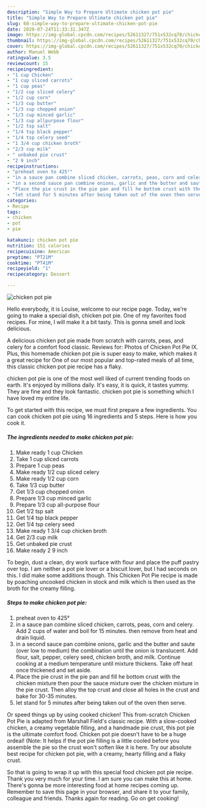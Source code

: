 ```yaml
---
description: "Simple Way to Prepare Ultimate chicken pot pie"
title: "Simple Way to Prepare Ultimate chicken pot pie"
slug: 68-simple-way-to-prepare-ultimate-chicken-pot-pie
date: 2020-07-24T11:33:31.347Z
image: https://img-global.cpcdn.com/recipes/52611327/751x532cq70/chicken-pot-pie-recipe-main-photo.jpg
thumbnail: https://img-global.cpcdn.com/recipes/52611327/751x532cq70/chicken-pot-pie-recipe-main-photo.jpg
cover: https://img-global.cpcdn.com/recipes/52611327/751x532cq70/chicken-pot-pie-recipe-main-photo.jpg
author: Manuel Webb
ratingvalue: 3.5
reviewcount: 15
recipeingredient:
- "1 cup Chicken"
- "1 cup sliced carrots"
- "1 cup peas"
- "1/2 cup sliced celery"
- "1/2 cup corn"
- "1/3 cup butter"
- "1/3 cup chopped onion"
- "1/3 cup minced garlic"
- "1/3 cup allpurpose flour"
- "1/2 tsp salt"
- "1/4 tsp black pepper"
- "1/4 tsp celery seed"
- "1 3/4 cup chicken broth"
- "2/3 cup milk"
- " unbaked pie crust"
- "2 9 inch"
recipeinstructions:
- "preheat oven to 425°"
- "in a sauce pan combine sliced chicken, carrots, peas, corn and celery. Add 2 cups of water and boil for 15 minutes. then remove from heat and drain liquid."
- "in a second sauce pan combine onions, garlic and the butter and saute (over low to medium) the combination until the onion is translucent. Add flour, salt, pepper, celery seed, chicken broth, and milk. Continue cooking at a medium temperature until mixture thickens. Take off heat once thickened and set aside."
- "Place the pie crust in the pie pan and fill he bottom crust with the chicken mixture then pour the sauce mixture over the chicken mixture in the pie crust. Then alloy the top crust and close all holes in the crust and bake for 30-35 minutes."
- "let stand for 5 minutes after being taken out of the oven then serve."
categories:
- Recipe
tags:
- chicken
- pot
- pie

katakunci: chicken pot pie 
nutrition: 151 calories
recipecuisine: American
preptime: "PT21M"
cooktime: "PT41M"
recipeyield: "1"
recipecategory: Dessert

---
```



![chicken pot pie](https://img-global.cpcdn.com/recipes/52611327/751x532cq70/chicken-pot-pie-recipe-main-photo.jpg)

Hello everybody, it is Louise, welcome to our recipe page. Today, we're going to make a special dish, chicken pot pie. One of my favorites food recipes. For mine, I will make it a bit tasty. This is gonna smell and look delicious.

A delicious chicken pot pie made from scratch with carrots, peas, and celery for a comfort food classic. Reviews for: Photos of Chicken Pot Pie IX. Plus, this homemade chicken pot pie is super easy to make, which makes it a great recipe for One of our most popular and top-rated meals of all time, this classic chicken pot pie recipe has a flaky.

chicken pot pie is one of the most well liked of current trending foods on earth. It's enjoyed by millions daily. It's easy, it is quick, it tastes yummy. They are fine and they look fantastic. chicken pot pie is something which I have loved my entire life.


To get started with this recipe, we must first prepare a few ingredients. You can cook chicken pot pie using 16 ingredients and 5 steps. Here is how you cook it.

<!--inarticleads1-->

##### The ingredients needed to make chicken pot pie:

1. Make ready 1 cup Chicken
1. Take 1 cup sliced carrots
1. Prepare 1 cup peas
1. Make ready 1/2 cup sliced celery
1. Make ready 1/2 cup corn
1. Take 1/3 cup butter
1. Get 1/3 cup chopped onion
1. Prepare 1/3 cup minced garlic
1. Prepare 1/3 cup all-purpose flour
1. Get 1/2 tsp salt
1. Get 1/4 tsp black pepper
1. Get 1/4 tsp celery seed
1. Make ready 1 3/4 cup chicken broth
1. Get 2/3 cup milk
1. Get  unbaked pie crust
1. Make ready 2 9 inch


To begin, dust a clean, dry work surface with flour and place the puff pastry over top. I am neither a pot pie lover or a biscuit lover, but I had seconds on this. I did make some additions though. This Chicken Pot Pie recipe is made by poaching uncooked chicken in stock and milk which is then used as the broth for the creamy filling. 

<!--inarticleads2-->

##### Steps to make chicken pot pie:

1. preheat oven to 425°
1. in a sauce pan combine sliced chicken, carrots, peas, corn and celery. Add 2 cups of water and boil for 15 minutes. then remove from heat and drain liquid.
1. in a second sauce pan combine onions, garlic and the butter and saute (over low to medium) the combination until the onion is translucent. Add flour, salt, pepper, celery seed, chicken broth, and milk. Continue cooking at a medium temperature until mixture thickens. Take off heat once thickened and set aside.
1. Place the pie crust in the pie pan and fill he bottom crust with the chicken mixture then pour the sauce mixture over the chicken mixture in the pie crust. Then alloy the top crust and close all holes in the crust and bake for 30-35 minutes.
1. let stand for 5 minutes after being taken out of the oven then serve.


Or speed things up by using cooked chicken! This from-scratch Chicken Pot Pie is adapted from Marshall Field&#39;s classic recipe. With a slow-cooked chicken, a creamy vegetable filling, and a handmade pie crust, this pot pie is the ultimate comfort food. Chicken pot pie doesn&#39;t have to be a huge ordeal! (Note: It helps if the pot pie filling is a little cooled before you assemble the pie so the crust won&#39;t soften like it is here. Try our absolute best recipe for chicken pot pie, with a creamy, hearty filling and a flaky crust. 

So that is going to wrap it up with this special food chicken pot pie recipe. Thank you very much for your time. I am sure you can make this at home. There's gonna be more interesting food at home recipes coming up. Remember to save this page in your browser, and share it to your family, colleague and friends. Thanks again for reading. Go on get cooking!
